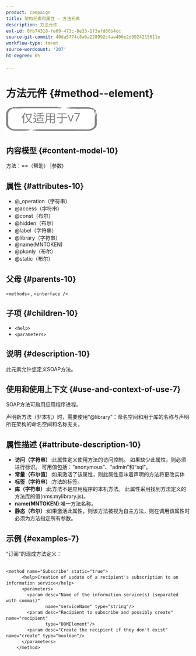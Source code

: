 ```yaml
---
product: campaign
title: 架构元素和属性 — 方法元素
description: 方法元件
exl-id: 0fb74318-fe09-473c-8e33-1f3afd66b4cc
source-git-commit: 40da5774c8a6a228992c4aa400e2d9924215611e
workflow-type: tm+mt
source-wordcount: '207'
ht-degree: 0%

---
```


# 方法元件 {#method--element}

![](../../../assets/v7-only.svg)

## 内容模型 {#content-model-10}

方法：==（帮助） |参数)

## 属性 {#attributes-10}

* @_operation（字符串）
* @access（字符串）
* @const（布尔）
* @hidden（布尔）
* @label（字符串）
* @library（字符串）
* @name(MNTOKEN)
* @pkonly（布尔）
* @static（布尔）

## 父母 {#parents-10}

`<methods>`  ,  `<interface />`

## 子项 {#children-10}

* `<help>`
* `<parameters>`

## 说明 {#description-10}

此元素允许您定义SOAP方法。

## 使用和使用上下文 {#use-and-context-of-use-7}

SOAP方法可启用应用程序进程。

声明新方法（非本机）时，需要使用“@library”：命名空间和用于库的名称与声明所在架构的命名空间和名称无关。

## 属性描述 {#attribute-description-10}

* **访问（字符串）**:此属性定义使用方法的访问控制。 如果缺少此属性，则必须进行标识。 可用值包括：“anonymous”、“admin”和“sql”。
* **常量（布尔值）**:如果激活了该属性，则此属性意味着声明的方法将更改实体
* **标签（字符串）**:方法的标签。
* **库（字符串）**:此方法不是应用程序的本机方法。 此属性采用找到方法定义的方法库的值(nms:mylibrary.js)。
* **name(MNTOKEN)**:唯一方法名称。
* **静态（布尔）**:如果激活此属性，则该方法被视为自主方法，则在调用该属性时必须为方法指定所有参数。

## 示例 {#examples-7}

“订阅”的现成方法定义：

```
 
<method name="Subscribe" static="true">
      <help>Creation of update of a recipient's subscription to an information service</help>
      <parameters>
        <param desc="Name of the information service(s) (separated with commas)"
               name="serviceName" type="string"/>
        <param desc="Recipient to subscribe and possibly create" name="recipient"
               type="DOMElement"/>
        <param desc="Create the recipient if they don't exist" name="create" type="boolean"/>
      </parameters>     
    </method>
```

